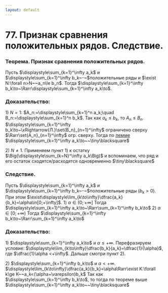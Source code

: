 ```yaml
---
layout: default
---
```

# 77. Признак сравнения положительных рядов. Следствие.

### Теорема. Признак сравнения положительных рядов.
Пусть $\displaystyle\sum_{k=1}^\infty a_k$ и $\displaystyle\sum_{k=1}^\infty b_k~-~$положительные ряды и $\exist N:\forall n>N~~a_n\le b_n$.
Тогда $\displaystyle\sum_{k=1}^\infty b_k\to~\Rarr\displaystyle\sum_{k=1}^\infty a_k\to$.

### Доказательство:
$1)~N=1:$
$A_n:=\displaystyle\sum_{k=1}^n a_k;\quad B_n:=\displaystyle\sum_{k=1}^n b_k$.
Так как $a_k\le b_k,$ то $A_n\le B_n$.
$\displaystyle\sum_{k=1}^\infty b_k\to~\xRightarrow{Л.}\set{B_n}_{n=1}^\infty$ ограничено сверху $\Rarr\set{A_n}_{n=1}^\infty$ огр. сверху.
Тогда по [лемме](sem2/notes/analysis/exam/76.md) $\displaystyle\sum_{k=1}^\infty a_k\to~~\tiny\blacksquare$

$2)~N\ne 1$.
Применяем пункт $1)$ к остатку $\Big(\displaystyle\sum_{k=N}^\infty a_k\Big)$ и вспоминаем, что ряд и его остаток сходятся/расходятся одновременно  $\tiny\blacksquare$

### Следствие.
Пусть $\displaystyle\sum_{k=1}^\infty a_k$ и $\displaystyle\sum_{k=1}^\infty b_k~-~$положительные ряды $(b_k>0)$.
При этом $\exist\displaystyle\lim_{k\to\infty}\dfrac{a_k}{b_k}=\alpha\in[0;+\infty]$.
$1)$ $\alpha\in(0;+\infty]$
Тогда $\displaystyle\sum_{k=1}^\infty a_k\to~\Rarr\sum_{k=1}^\infty b_k\to$
$2)~\alpha\in[0;+\infty)$
Тогда $\displaystyle\sum_{k=1}^\infty b_k\to~\Rarr\sum_{k=1}^\infty a_k\to$

### Доказательство:
$1)$ $\displaystyle\sum_{k=1}^\infty a_k\to$ и $\alpha \le +\infty$.
Перефразируем условие: $\displaystyle\lim_{k\to\infty}\dfrac{b_k}{a_k}=\dfrac{1}{\alpha}$, где $\dfrac{1}\alpha <+\infty$.
Дальше смотри пункт $2)$.

$2)$ $\displaystyle\sum_{k=1}^\infty b_k\to$ и $\alpha <+\infty$.
$\displaystyle\lim_{k\to\infty}\dfrac{a_k}{b_k}=\alpha\Rarr\exist K:\forall k\ge K~~a_k<(\alpha+\varepsilon)b_k$
Так как $\displaystyle\sum_{k=1}^\infty b_k\to$, то тогда по теореме выше $\displaystyle\sum_{k=1}^\infty a_k\to~~\tiny\blacksquare$
